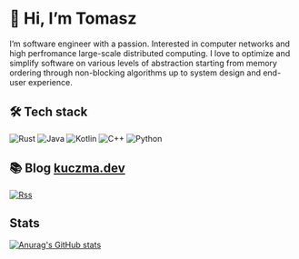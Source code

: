 # 👋 Hi, I’m Tomasz
I’m software engineer with a passion. Interested in computer networks and high perfromance large-scale distributed computing. I love to optimize and simplify software on various levels of abstraction starting from memory ordering through non-blocking algorithms up to system design and end-user experience.

## :hammer_and_wrench: Tech stack
![Rust](https://img.shields.io/badge/rust-%23000000.svg?style=for-the-badge&logo=rust&logoColor=white)
![Java](https://img.shields.io/badge/java-%23ED8B00.svg?style=for-the-badge&logo=java&logoColor=white)
![Kotlin](https://img.shields.io/badge/kotlin-%230095D5.svg?style=for-the-badge&logo=kotlin&logoColor=white)
![C++](https://img.shields.io/badge/c++-%2300599C.svg?style=for-the-badge&logo=c%2B%2B&logoColor=white)
![Python](https://img.shields.io/badge/python-3670A0?style=for-the-badge&logo=python&logoColor=ffdd54)

## :books: Blog [kuczma.dev](https://kuczma.dev)

[![Rss](https://img.shields.io/badge/rss-F88900?style=for-the-badge&logo=rss&logoColor=white)](https://kuczma.dev/index.xml)

<!-- BLOG-POST-LIST:START -->
<!-- BLOG-POST-LIST:END -->

## Stats

[![Anurag's GitHub stats](https://github-readme-stats.vercel.app/api?username=Tuczi&theme=github_dark)](https://github.com/anuraghazra/github-readme-stats)
